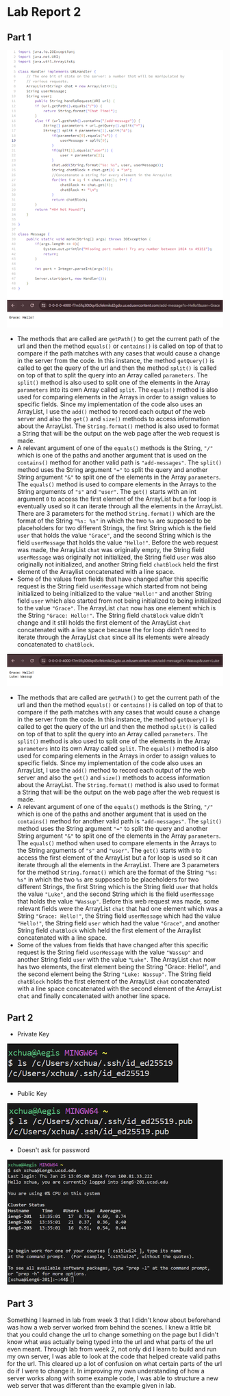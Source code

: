 # Lab Report 2
## Part 1
![Image](MessageCode.png)
![Image](ChatExample1.png)

- The methods that are called are `getPath()` to get the current path of the url and then the method `equals()` or `contains()` is called on top of that to compare if the path matches with any cases that would cause a change in the server from the code. In this instance, the method `getQuery()` is called to get the query of the url and then the method `split()` is called on top of that to split the query into an Array called `parameters`. The `split()` method is also used to split one of the elements in the Array `parameters` into its own Array called `split`. The `equals()` method is also used for comparing elements in the Arrays in order to assign values to specific fields. Since my implementation of the code also uses an ArrayList, I use the `add()` method to record each output of the web server and also the `get()` and `size()` methods to access information about the ArrayList. The `String.format()` method is also used to format a String that will be the output on the web page after the web request is made.
- A relevant argument of one of the `equals()` methods is the String, `"/"` which is one of the paths and another argument that is used on the `contains()` method for another valid path is `"add-messages"`. The `split()` method uses the String argument `"="` to split the query and another String argument `"&"` to split one of the elements in the Array `parameters`. The `equals()` method is used to compare elements in the Arrays to the String arguments of `"s"` and `"user"`. The `get()` starts with an int argument `0` to access the first element of the ArrayList but a for loop is eventually used so it can iterate through all the elements in the ArrayList. There are 3 parameters for the method `String.format()` which are the format of the String `"%s: %s"` in which the two `%s` are supposed to be placeholders for two different Strings, the first String which is the field `user` that holds the value `"Grace"`, and the second String which is the field `userMessage` that holds the value `"Hello!"`. Before the web request was made, the ArrayList `chat` was originally empty, the String field `userMessage` was originally not initialized, the String field `user` was also originally not initialized, and another String field `chatBlock` held the first element of the Arraylist concatenated with a line space.
- Some of the values from fields that have changed after this specific request is the String field `userMessage` which started from not being initialized to being initialized to the value `"Hello!"` and another String field `user` which also started from not being initialized to being initialized to the value `"Grace"`. The ArrayList `chat` now has one element which is the String `"Grace: Hello!"`. The String field `chatBlock` value didn't change and it still holds the first element of the ArrayList `chat` concatenated with a line space because the for loop didn't need to iterate through the ArrayList `chat` since all its elements were already concatenated to `chatBlock`.

![Image](ChatExample2.png)

- The methods that are called are `getPath()` to get the current path of the url and then the method `equals()` or `contains()` is called on top of that to compare if the path matches with any cases that would cause a change in the server from the code. In this instance, the method `getQuery()` is called to get the query of the url and then the method `split()` is called on top of that to split the query into an Array called `parameters`. The `split()` method is also used to split one of the elements in the Array `parameters` into its own Array called `split`. The `equals()` method is also used for comparing elements in the Arrays in order to assign values to specific fields. Since my implementation of the code also uses an ArrayList, I use the `add()` method to record each output of the web server and also the `get()` and `size()` methods to access information about the ArrayList. The `String.format()` method is also used to format a String that will be the output on the web page after the web request is made.
- A relevant argument of one of the `equals()` methods is the String, `"/"` which is one of the paths and another argument that is used on the `contains()` method for another valid path is `"add-messages"`. The `split()` method uses the String argument `"="` to split the query and another String argument `"&"` to split one of the elements in the Array `parameters`. The `equals()` method when used to compare elements in the Arrays to the String arguments of `"s"` and `"user"`. The `get()` starts with `0` to access the first element of the ArrayList but a for loop is used so it can iterate through all the elements in the ArrayList. There are 3 parameters for the method `String.format()` which are the format of the String `"%s: %s"` in which the two `%s` are supposed to be placeholders for two different Strings, the first String which is the String field `user` that holds the value `"Luke"`, and the second String which is the field `userMessage` that holds the value `"Wassup"`. Before this web request was made, some relevant fields were the ArrayList `chat` that had one element which was a String `"Grace: Hello!"`, the String field `userMessage` which had the value `"Hello!"`, the String field `user` which had the value `"Grace"`, and another String field `chatBlock` which held the first element of the Arraylist concatenated with a line space.
- Some of the values from fields that have changed after this specific request is the String field `userMessage` with the value `"Wassup"` and another String field `user` with the value `"Luke"`. The ArrayList `chat` now has two elements, the first element being the String "Grace: Hello!", and the second element being the String `"Luke: Wassup"`. The String field `chatBlock` holds the first element of the ArrayList `chat` concatenated with a line space concatenated with the second element of the ArrayList `chat` and finally concatenated with another line space.



## Part 2

- Private Key
  
![Image](PrivateKeyPath.png)

- Public Key

![Image](PublicKeyPath.png)

- Doesn't ask for password

![Image](NoPassword.png)


## Part 3

Something I learned in lab from week 3 that I didn't know about beforehand was how a web server worked from behind the scenes. I knew a little bit that you could change the url to change something on the page but I didn't know what was actually being typed into the url and what parts of the url even meant. Through lab from week 2, not only did I learn to build and run my own server, I was able to look at the code that helped create valid paths for the url. This cleared up a lot of confusion on what certain parts of the url do if I were to change it. In improving my own understanding of how a server works along with some example code, I was able to structure a new web server that was different than the example given in lab.


